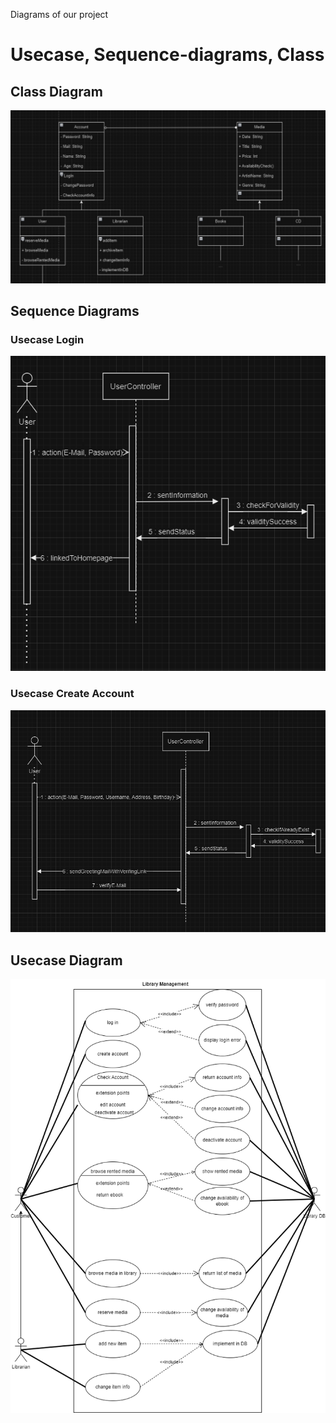 Diagrams of our project
# Usecase, Sequence-diagrams, Class

## Class Diagram

![alt text](https://github.com/sraosha47/m226/blob/main/Dokumentation/pictures/class_library.png "Logo Title Text 1")

## Sequence Diagrams

### Usecase Login

![alt text](https://github.com/sraosha47/m226/blob/main/Dokumentation/pictures/sequence-diagram_login.png "Logo Title Text 1")

### Usecase Create Account

![alt text](https://github.com/sraosha47/m226/blob/main/Dokumentation/pictures/sequence_diagram_create_Account.png "Logo Title Text 1")

## Usecase Diagram

![alt text](https://github.com/sraosha47/m226/blob/main/Dokumentation/pictures/usecase_library.png "Logo Title Text 1")


